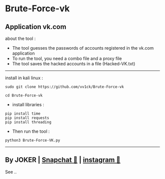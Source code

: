 # Brute-Force-vk
Application vk.com
---------------------
about the tool :
- The tool guesses the passwords of accounts registered in the vk.com application
- To run the tool, you need a combo file and a proxy file
- The tool saves the hacked accounts in a file (Hacked-VK.txt)
---------------------
install in kali linux :
<!--START_SECTION:waka-->
```
sudo git clone https://github.com/vv1ck/Brute-Force-vk
```
<!--END_SECTION:waka-->
<!--START_SECTION:waka-->
```
cd Brute-Force-vk
```
<!--END_SECTION:waka-->
- install libraries :

<!--START_SECTION:waka-->
```
pip install time
pip install requests
pip install threading
```
<!--END_SECTION:waka-->

- Then run the tool :
<!--START_SECTION:waka-->
```
python3 Brute-Force-VK.py
```
<!--END_SECTION:waka-->

---------------------
By JOKER | <a class="" href="https://www.snapchat.com/add/j0k.y?">Snapchat 👻</a> | <a class="" href="https://instagram.com/221298?utm_medium=copy_link">instagram 🔷</a>
---------------------
See ..
